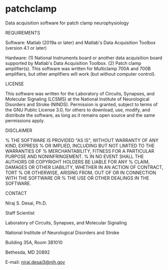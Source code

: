 # patchclamp
Data acquisition software for patch clamp neurophysiology

REQUIREMENTS

Software:     Matlab (2019a or later) and Matlab's Data Acquisition Toolbox (version 4.1 or later) 

Hardware:     (1) National Instruments board or another data acquisition board supported by Matlab's Data Acquisition Toolbox. (2) Patch clamp amplifier(s). This software was written for Multiclamp 700A and 700B amplifiers, but other amplifiers will work (but without computer control).

LICENSE

This software was written for the Laboratory of Circuits, Synapses, and Molecular Signaling (LCSMS) at the National Institute of Neurological Disorders and Stroke (NINDS). Permission is granted, subject to terms of the GNU Public License 3.0, for others to download, use, modify, and distribute the software, as long as it remains open source and the same permissions apply. 


DISCLAIMER

% THE SOFTWARE IS PROVIDED "AS IS", WITHOUT WARRANTY OF ANY KIND, EXPRESS
% OR IMPLIED, INCLUDING BUT NOT LIMITED TO THE WARRANTIES OF 
% MERCHANTABILITY, FITNESS FOR A PARTICULAR PURPOSE AND NONINFRINGEMENT. 
% IN NO EVENT SHALL THE AUTHORS OR COPYRIGHT HOLDERS BE LIABLE FOR ANY 
% CLAIM, DAMAGES OR OTHER LIABILITY, WHETHER IN AN ACTION OF CONTRACT, TORT
% OR OTHERWISE, ARISING FROM, OUT OF OR IN CONNECTION WITH THE SOFTWARE OR 
% THE USE OR OTHER DEALINGS IN THE SOFTWARE.


CONTACT

Niraj S. Desai, Ph.D.

Staff Scientist

Laboratory of Circuits, Synapses, and Molecular Signaling

National Institute of Neurological Disorders and Stroke

Building 35A, Room 3B1010

Bethesda, MD 20892

E-mail: niraj.desai3@nih.gov
